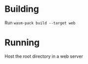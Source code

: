 
# Building #

Run `wasm-pack build --target web`

# Running #

Host the root directory in a web server
